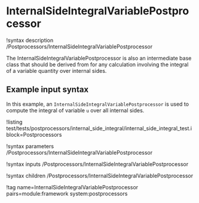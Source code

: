 # InternalSideIntegralVariablePostprocessor

!syntax description /Postprocessors/InternalSideIntegralVariablePostprocessor

The InternalSideIntegralVariablePostprocessor is also an intermediate
base class that should be derived from for any calculation involving
the integral of a variable quantity over internal sides.

## Example input syntax

In this example, an `InternalSideIntegralVariablePostprocessor` is
used to compute the integral of variable `u` over all internal sides.

!listing test/tests/postprocessors/internal_side_integral/internal_side_integral_test.i block=Postprocessors

!syntax parameters /Postprocessors/InternalSideIntegralVariablePostprocessor

!syntax inputs /Postprocessors/InternalSideIntegralVariablePostprocessor

!syntax children /Postprocessors/InternalSideIntegralVariablePostprocessor

!tag name=InternalSideIntegralVariablePostprocessor pairs=module:framework system:postprocessors
